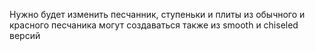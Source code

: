 Нужно будет изменить песчанник, ступеньки и плиты из обычного и красного песчаника могут создаваться также из smooth и chiseled версий